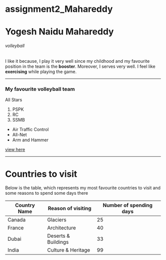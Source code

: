 # assignment2_Mahareddy
# Yogesh Naidu Mahareddy
###### volleyball
I like it because, I play it very well since my childhood and my favourite position in the team is the **booster**. Moreover, I serves very well. I feel like **exercising** while playing the game.

---

### My favourite volleyball team
All Stars
1. PSPK
2. RC
3. SSMB

* Air Traffic Control
* All-Net
* Arm and Hammer

[view here](https://github.com/yogesh-naidu/assignment2_Mahareddy/blob/main/AboutMe.md)

---

# Countries to visit
Below is the table, which represents my most favourite countries to visit and some reasons to spend some days there 

| Country Name |  Reason of visiting | Number of spending days |
|--------------|---------------------|-------------------------|
|    Canada    |     Glaciers        |           25            |
|    France    |   Architecture      |           40            |
|    Dubai     | Deserts & Buildings |           33            |
|    India     | Culture & Heritage  |           99            |